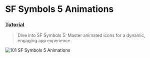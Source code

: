  # SF Symbols 5 Animations
 ### [Tutorial](https://designcode.io/swiftui-handbook-sf-symbols-5-animations)
> Dive into SF Symbols 5: Master animated icons for a dynamic, engaging app experience

![101  SF Symbols 5 Animations](https://github.com/mrgsdev/DesignCode/assets/157994617/1bd0598b-aaa7-4a53-938e-c0a42c36b745)
 